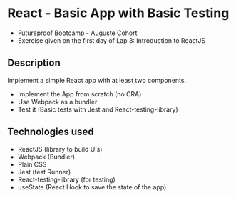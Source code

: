 # React - Basic App with Basic Testing

- Futureproof Bootcamp - Auguste Cohort
- Exercise given on the first day of Lap 3: Introduction to ReactJS

## Description

Implement a simple React app with at least two components.

- Implement the App from scratch (no CRA)
- Use Webpack as a bundler
- Test it (Basic tests with Jest and React-testing-library)

## Technologies used

- ReactJS (library to build UIs)
- Webpack (Bundler)
- Plain CSS
- Jest (test Runner)
- React-testing-library (for testing)
- useState (React Hook to save the state of the app)
